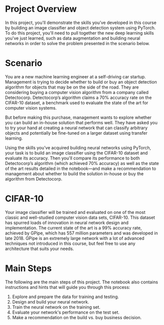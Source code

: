 # Project Overview

In this project, you'll demonstrate the skills you’ve developed in this course by building an image classifier and object detection system using PyTorch. To do this project, you'll need to pull together the new deep learning skills you've just learned, such as data augmentation and building neural networks in order to solve the problem presented in the scenario below.

# Scenario
You are a new machine learning engineer at a self-driving car startup. Management is trying to decide whether to build or buy an object detection algorithm for objects that may be on the side of the road. They are considering buying a computer vision algorithm from a company called Detectocorp. Detectocorp’s algorithm claims a 70% accuracy rate on the CIFAR-10 dataset, a benchmark used to evaluate the state of the art for computer vision systems.

But before making this purchase, management wants to explore whether you can build an in-house solution that performs well. They have asked you to try your hand at creating a neural network that can classify arbitrary objects and potentially be fine-tuned on a larger dataset using transfer learning.

Using the skills you’ve acquired building neural networks using PyTorch, your task is to build an image classifier using the CIFAR-10 dataset and evaluate its accuracy. Then you'll compare its performance to both Detectocorp’s algorithm (which achieved 70% accuracy) as well as the state of the art results detailed in the notebook—and make a recommendation to management about whether to build the solution in-house or buy the algorithm from Detectocorp.

# CIFAR-10
Your image classifier will be trained and evaluated on one of the most classic and well-studied computer vision data sets, CIFAR-10. This dataset has spurred loads of innovation in neural network design and implementation. The current state of the art is a 99% accuracy rate, achieved by GPipe, which has 557 million parameters and was developed in late 2018. GPipe is an extremely large network with a lot of advanced techniques not introduced in this course, but feel free to use any architecture that suits your needs.

# Main Steps

The following are the main steps of this project. The notebook also contains instructions and hints that will guide you through this process:

1. Explore and prepare the data for training and testing.
2. Design and build your neural network.
3. Train the neural network on the training set.
4. Evaluate your network's performance on the test set.
5. Make a recommendation on the build vs. buy business decision.

